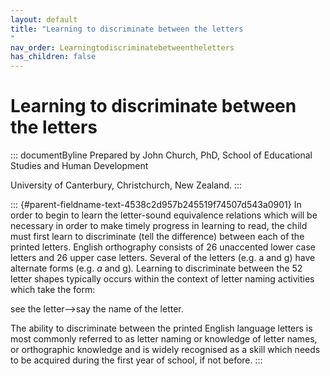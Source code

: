 ```yaml
---
layout: default
title: "Learning to discriminate between the letters 
"
nav_order: Learningtodiscriminatebetweentheletters
has_children: false
---
```

# Learning to discriminate between the letters 


::: documentByline
Prepared by John Church, PhD, School of Educational Studies and Human
Development

University of Canterbury, Christchurch, New Zealand.
:::

::: {#parent-fieldname-text-4538c2d957b245519f74507d543a0901}
In order to begin to learn the letter-sound equivalence relations which
will be necessary in order to make timely progress in learning to read,
the child must first learn to discriminate (tell the difference) between
each of the printed letters. English orthography consists of 26
unaccented lower case letters and 26 upper case letters. Several of the
letters (e.g. a and g) have alternate forms (e.g. *a* and g)*.* Learning
to discriminate between the 52 letter shapes typically occurs within the
context of letter naming activities which take the form:

see the letter--\>say the name of the letter.

The ability to discriminate between the printed English language letters
is most commonly referred to as letter naming or knowledge of letter
names, or orthographic knowledge and is widely recognised as a skill
which needs to be acquired during the first year of school, if not
before.
:::
